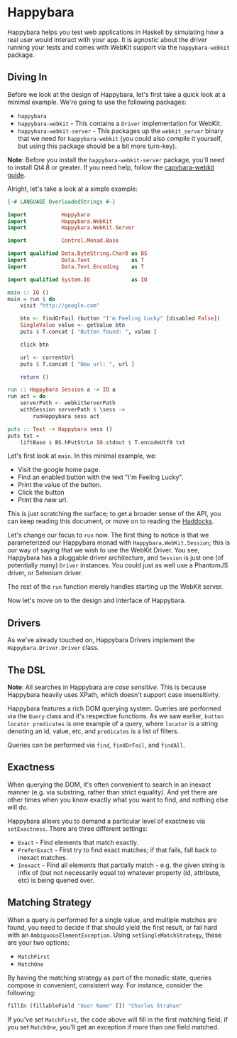 # Happybara

Happybara helps you test web applications in Haskell by simulating how a
real user would interact with your app. It is agnostic about the driver
running your tests and comes with WebKit support via the
`happybara-webkit` package.

## Diving In

Before we look at the design of Happybara, let's first take a quick look
at a minimal example. We're going to use the following packages:

* `happybara`
* `happybara-webkit` - This contains a `Driver` implementation for WebKit.
* `happybara-webkit-server` - This packages up the `webkit_server`
  binary that we need for `happybara-webkit` (you could also compile it
yourself, but using this package should be a bit more turn-key).

**Note**: Before you install the `happybara-webkit-server` package,
you'll need to install Qt4.8 or greater. If you need help, follow the
[capybara-webkit guide](https://github.com/thoughtbot/capybara-webkit/wiki/Installing-Qt-and-compiling-capybara-webkit).

Alright, let's take a look at a simple example:

``` haskell
{-# LANGUAGE OverloadedStrings #-}

import           Happybara
import           Happybara.WebKit
import           Happybara.WebKit.Server

import           Control.Monad.Base

import qualified Data.ByteString.Char8 as BS
import           Data.Text             as T
import           Data.Text.Encoding    as T

import qualified System.IO             as IO

main :: IO ()
main = run $ do
    visit "http://google.com"

    btn <- findOrFail (button "I'm Feeling Lucky" [disabled False])
    SingleValue value <- getValue btn
    puts $ T.concat [ "Button found: ", value ]

    click btn

    url <- currentUrl
    puts $ T.concat [ "New url: ", url ]

    return ()

run :: Happybara Session a -> IO a
run act = do
    serverPath <- webkitServerPath
    withSession serverPath $ \sess ->
        runHappybara sess act

puts :: Text -> Happybara sess ()
puts txt =
    liftBase $ BS.hPutStrLn IO.stdout $ T.encodeUtf8 txt
```

Let's first look at `main`. In this minimal example, we:

* Visit the google home page.
* Find an enabled button with the text "I'm Feeling Lucky".
* Print the value of the button.
* Click the button
* Print the new url.

This is just scratching the surface; to get a broader sense of the API,
you can keep reading this document, or move on to reading the
[Haddocks](hackage.haskell.org/package/happybara).

Let's change our focus to `run` now. The first thing to notice is that
we parameterized our Happybara monad with `Happybara.WebKit.Session`;
this is our way of saying that we wish to use the WebKit Driver. You
see, Happybara has a pluggable driver architecture, and `Session` is
just one (of potentially many) `Driver` instances. You could just as
well use a PhantomJS driver, or Selenium driver.

The rest of the `run` function merely handles starting up the WebKit
server.

Now let's move on to the design and interface of Happybara.

## Drivers

As we've already touched on, Happybara Drivers implement the
`Happybara.Driver.Driver` class.

## The DSL

**Note**: All searches in Happybara are *case sensitive*. This is
because Happybara heavily uses XPath, which doesn't support case
insensitivity.

Happybara features a rich DOM querying system. Queries are performed via
the `Query` class and it's respective functions. As we saw earlier,
`button locator predicates` is one example of a query, where `locator` is
a string denoting an id, value, etc, and `predicates` is a list of
filters.

Queries can be performed via `find`, `findOrFail`, and `findAll`.

## Exactness

When querying the DOM, it's often convenient to search in an inexact
manner (e.g. via substring, rather than strict equality). And yet there
are other times when you know exactly what you want to find, and nothing
else will do.

Happybara allows you to demand a particular level of exactness via
`setExactness`. There are three different settings:

* `Exact` - Find elements that match exactly.
* `PreferExact` - First try to find exact matches; if that fails, fall
  back to inexact matches.
* `Inexact` - Find all elements that partially match - e.g. the given
  string is infix of (but not necessarily equal to) whatever property
(id, attribute, etc) is being queried over.

## Matching Strategy

When a query is performed for a single value, and multiple matches are
found, you need to decide if that should yield the first result, or fail
hard with an `AmbiguousElementException`. Using
`setSingleMatchStrategy`, these are your two options:

* `MatchFirst`
* `MatchOne`

By having the matching strategy as part of the monadic state, queries
compose in convenient, consistent way. For instance, consider the
following:

``` haskell
fillIn (fillableField "User Name" []) "Charles Strahan"
```

If you've set `MatchFirst`, the code above will fill in the first
matching field; if you set `MatchOne`, you'll get an exception if more
than one field matched.
